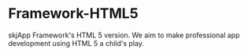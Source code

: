 Framework-HTML5
===============

skjApp Framework's HTML 5 version. We aim to make professional app development using HTML 5 a child's play.
